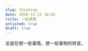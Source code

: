 ```yaml
---
slug: thinking
date: 2020-12-22 10:02
title: 一些感悟
unlisted: true
draft: true
---
```

 
总是在想一些事情，想一些事物的转变。
